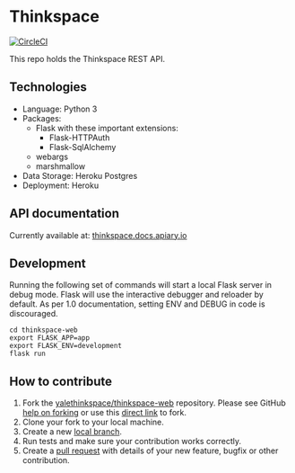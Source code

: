 # Thinkspace

[![CircleCI](https://circleci.com/gh/yalethinkspace/thinkspace-api.svg?style=svg)](https://circleci.com/gh/yalethinkspace/thinkspace-api)

This repo holds the Thinkspace REST API.

## Technologies
* Language: Python 3
* Packages:
    * Flask with these important extensions:
        * Flask-HTTPAuth
        * Flask-SqlAlchemy
    * webargs
    * marshmallow
* Data Storage: Heroku Postgres
* Deployment: Heroku

## API documentation

Currently available at: [thinkspace.docs.apiary.io](http://thinkspace.docs.apiary.io)

## Development

Running the following set of commands will start a local Flask server in debug mode. Flask will use the interactive debugger and reloader by default. As per 1.0 documentation, setting ENV and DEBUG in code is discouraged.

```
cd thinkspace-web
export FLASK_APP=app
export FLASK_ENV=development
flask run
```

## How to contribute

1. Fork the [yalethinkspace/thinkspace-web](https://github.com/yalethinkspace/thinkspace-api) repository. Please see GitHub
   [help on forking](https://help.github.com/articles/fork-a-repo) or use this [direct link](https://github.com/yalethinkspace/thinkspace-api/fork) to fork.
2. Clone your fork to your local machine.
3. Create a new [local branch](https://help.github.com/articles/creating-and-deleting-branches-within-your-repository/).
4. Run tests and make sure your contribution works correctly.
5. Create a [pull request](https://help.github.com/articles/creating-a-pull-request) with details of your new feature, bugfix or other contribution.